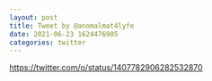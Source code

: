 ```yaml
--- 
layout: post 
title: Tweet by @anomalmat4lyfe 
date: 2021-06-23 1624476905 
categories: twitter 
--- 
```

https://twitter.com/o/status/1407782906282532870